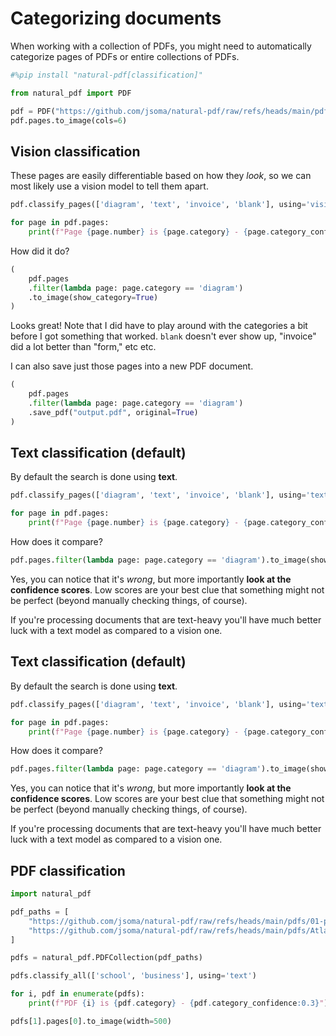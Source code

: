 # Categorizing documents

When working with a collection of PDFs, you might need to automatically categorize pages of PDFs or entire collections of PDFs.

```python
#%pip install "natural-pdf[classification]"
```

```python
from natural_pdf import PDF

pdf = PDF("https://github.com/jsoma/natural-pdf/raw/refs/heads/main/pdfs/cia-doc.pdf")
pdf.pages.to_image(cols=6)
```

## Vision classification

These pages are easily differentiable based on how they *look*, so we can most likely use a vision model to tell them apart.

```python
pdf.classify_pages(['diagram', 'text', 'invoice', 'blank'], using='vision')

for page in pdf.pages:
    print(f"Page {page.number} is {page.category} - {page.category_confidence:0.3}")
```

How did it do?

```python
(
    pdf.pages
    .filter(lambda page: page.category == 'diagram')
    .to_image(show_category=True)
)
```

Looks great! Note that I did have to play around with the categories a bit before I got something that worked. `blank` doesn't ever show up, "invoice" did a lot better than "form," etc etc.

I can also save just those pages into a new PDF document.

```python
(
    pdf.pages
    .filter(lambda page: page.category == 'diagram')
    .save_pdf("output.pdf", original=True)
)
```

## Text classification (default)

By default the search is done using **text**.

```python
pdf.classify_pages(['diagram', 'text', 'invoice', 'blank'], using='text')

for page in pdf.pages:
    print(f"Page {page.number} is {page.category} - {page.category_confidence:0.3}")
```

How does it compare?

```python
pdf.pages.filter(lambda page: page.category == 'diagram').to_image(show_category=True)
```

Yes, you can notice that it's *wrong*, but more importantly **look at the confidence scores**. Low scores are your best clue that something might not be perfect (beyond manually checking things, of course).

If you're processing documents that are text-heavy you'll have much better luck with a text model as compared to a vision one.

## Text classification (default)

By default the search is done using **text**.

```python
pdf.classify_pages(['diagram', 'text', 'invoice', 'blank'], using='text')

for page in pdf.pages:
    print(f"Page {page.number} is {page.category} - {page.category_confidence:0.3}")
```

How does it compare?

```python
pdf.pages.filter(lambda page: page.category == 'diagram').to_image(show_category=True)
```

Yes, you can notice that it's *wrong*, but more importantly **look at the confidence scores**. Low scores are your best clue that something might not be perfect (beyond manually checking things, of course).

If you're processing documents that are text-heavy you'll have much better luck with a text model as compared to a vision one.

## PDF classification

```python
import natural_pdf

pdf_paths = [
    "https://github.com/jsoma/natural-pdf/raw/refs/heads/main/pdfs/01-practice.pdf",
    "https://github.com/jsoma/natural-pdf/raw/refs/heads/main/pdfs/Atlanta_Public_Schools_GA_sample.pdf"
]

pdfs = natural_pdf.PDFCollection(pdf_paths)
```

```python
pdfs.classify_all(['school', 'business'], using='text')

for i, pdf in enumerate(pdfs):
    print(f"PDF {i} is {pdf.category} - {pdf.category_confidence:0.3}")
```

```python
pdfs[1].pages[0].to_image(width=500)
```